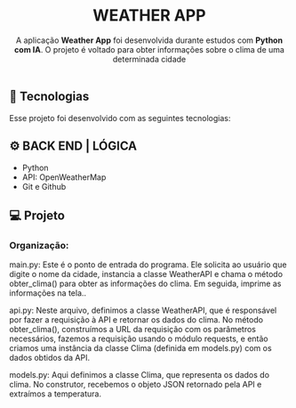 <h1 align="center">WEATHER APP</h1>

<p align="center">A aplicação <strong>Weather App</strong> foi desenvolvida durante estudos com <strong>Python com IA</strong>. O projeto é voltado para obter informações sobre o clima de uma determinada cidade<br>

<br>

## 🚀 Tecnologias

Esse projeto foi desenvolvido com as seguintes tecnologias:

## ⚙ BACK END | LÓGICA 
- Python
- API: OpenWeatherMap
- Git e Github


## 💻 Projeto 

### Organização: 
main.py: Este é o ponto de entrada do programa. Ele solicita ao usuário que digite o nome da cidade, instancia a classe WeatherAPI e chama o método obter_clima() para obter as informações do clima. Em seguida, imprime as informações na tela..
<br/>

api.py: Neste arquivo, definimos a classe WeatherAPI, que é responsável por fazer a requisição à API e retornar os dados do clima. No método obter_clima(), construímos a URL da requisição com os parâmetros necessários, fazemos a requisição usando o módulo requests, e então criamos uma instância da classe Clima (definida em models.py) com os dados obtidos da API.
<br/>

models.py: Aqui definimos a classe Clima, que representa os dados do clima. No construtor, recebemos o objeto JSON retornado pela API e extraímos a temperatura.
